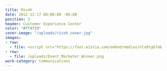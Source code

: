 ```yaml
---
title: Ricoh
date: 2012-12-17 00:00:00 -05:00
position: 3
header: Customer Experience Center
color: "#ff4f19"
cover-image: "/uploads/ricoh_cover.jpg"
images:
- row:
  - file: <script src="https://fast.wistia.com/embed/medias/nlx8tg67ab.jsonp" async></script><script src="https://fast.wistia.com/assets/external/E-v1.js" async></script><div class="wistia_responsive_padding" style="padding:56.25% 0 0 0;position:relative;"><div class="wistia_responsive_wrapper" style="height:100%;left:0;position:absolute;top:0;width:100%;"><div class="wistia_embed wistia_async_nlx8tg67ab videoFoam=true" style="height:100%;width:100%">&nbsp;</div></div></div>
- row:
  - file: /uploads/Event_Marketer_Winner.png
work-category: Communications
---
```

